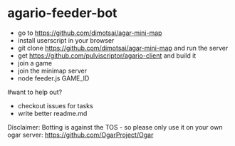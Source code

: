 # agario-feeder-bot


* go to https://github.com/dimotsai/agar-mini-map
* install userscript in your browser
* git clone https://github.com/dimotsai/agar-mini-map and run the server 
* get https://github.com/pulviscriptor/agario-client and build it
* join a game
* join the minimap server
* node feeder.js GAME_ID

#want to help out?
* checkout issues for tasks
* write better readme.md



Disclaimer: 
Botting is against the TOS - so please only use it on your own ogar server: https://github.com/OgarProject/Ogar
